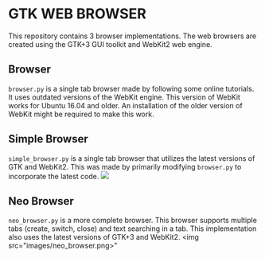 # GTK WEB BROWSER

This repository contains 3 browser implementations.
The web browsers are created using the GTK+3 GUI toolkit and WebKit2 web engine.

## Browser
```browser.py``` is a single tab browser made by following some online tutorials.
It uses outdated versions of the WebKit engine. This version of WebKit works for Ubuntu 16.04 and older.
An installation of the older version of WebKit might be required to make this work.

## Simple Browser
```simple_browser.py``` is a single tab browser that utilizes the latest versions of GTK and WebKit2.
This was made by primarily modifying ```browser.py``` to incorporate the latest code.
<img src="images/simple_browser.png">

## Neo Browser
```neo_browser.py``` is a more complete browser.
This browser supports multiple tabs (create, switch, close) and text searching in a tab.
This implementation also uses the latest versions of GTK+3 and WebKit2.
<img src="images/neo_browser.png>"